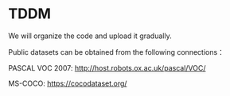 # TDDM
We will organize the code and upload it gradually. 

Public datasets can be obtained from the following connections：

PASCAL VOC 2007: http://host.robots.ox.ac.uk/pascal/VOC/

MS-COCO: https://cocodataset.org/
